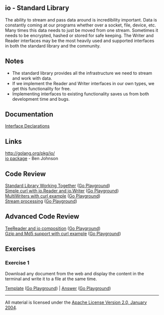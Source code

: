 ## io - Standard Library

The ability to stream and pass data around is incredibility important. Data is constantly coming at our programs whether over a socket, file, device, etc. Many times this data needs to just be moved from one stream. Sometimes it needs to be encrypted, hashed or stored for safe keeping. The Writer and Reader interfaces may be the most heavily used and supported interfaces in both the standard library and the community.

## Notes

* The standard library provides all the infrastructure we need to stream and work with data.
* If we implement the Reader and Writer interfaces in our own types, we get this functionality for free.
* Implementing interfaces to existing functionality saves us from both development time and bugs.

## Documentation

[Interface Declarations](documentation/interfaces.md)

## Links

http://golang.org/pkg/io/  
[io package](https://medium.com/@benbjohnson/go-walkthrough-io-package-8ac5e95a9fbd#.d2ebstv0q) - Ben Johnson  

## Code Review

[Standard Library Working Together](example1/example1.go) ([Go Playground](https://play.golang.org/p/n-Pz_ZEW8CJ))  
[Simple curl with io.Reader and io.Writer](example2/example2.go) ([Go Playground](https://play.golang.org/p/O28tQtijcCQ))  
[MultiWriters with curl example](example3/example3.go) ([Go Playground](https://play.golang.org/p/XAZf-VYl9I3))  
[Stream processing](example4/example4.go) ([Go Playground](https://play.golang.org/p/jc4mBb-A1wZ))  

## Advanced Code Review

[TeeReader and io composition](advanced/example1/example1.go) ([Go Playground](https://play.golang.org/p/oR6fRusVHl_m))  
[Gzip and Md5 support with curl example](advanced/example2/example2.go) ([Go Playground](https://play.golang.org/p/VPpLpE_ccll))

## Exercises

### Exercise 1

Download any document from the web and display the content in the terminal and write it to a file at the same time.

[Template](exercises/template1/template1.go) ([Go Playground](https://play.golang.org/p/lORHKHse--q)) | 
[Answer](exercises/exercise1/exercise1.go) ([Go Playground](https://play.golang.org/p/wPjVlm7QinK))
___
All material is licensed under the [Apache License Version 2.0, January 2004](http://www.apache.org/licenses/LICENSE-2.0).
